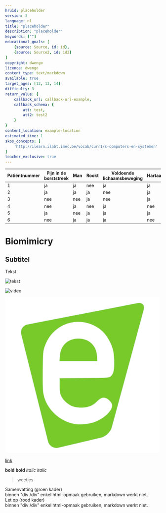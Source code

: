 ```yaml
---
hruid: placeholder
version: 3
language: nl
title: "placeholder"
description: "placeholder"
keywords: [""]
educational_goals: [
    {source: Source, id: id}, 
    {source: Source2, id: id2}
]
copyright: dwengo
licence: dwengo
content_type: text/markdown
available: true
target_ages: [12, 13, 14]
difficulty: 3
return_value: {
    callback_url: callback-url-example,
    callback_schema: {
        att: test,
        att2: test2
    }
}
content_location: example-location
estimated_time: 1
skos_concepts: [
    'http://ilearn.ilabt.imec.be/vocab/curr1/s-computers-en-systemen'
]
teacher_exclusive: true
---
```



| Patiëntnummer | Pijn in de borststreek | Man | Rookt | Voldoende lichaamsbeweging | Hartaanval |
|---------------|------------------------|-----|-------|----------------------------|------------|
| 1             | ja                     | ja  | nee   | ja                         | ja         |
| 2             | ja                     | ja  | ja    | nee                        | ja         |
| 3             | nee                    | nee | ja    | nee                        | ja         |
| 4             | nee                    | ja  | nee   | ja                         | nee        |
| 5             | ja                     | nee | ja    | ja                         | ja         |
| 6             | nee                    | ja  | ja    | ja                         | nee        |

# Biomimicry

## Subtitel

Tekst

![tekst](link)

![](@youtube/https://www.youtube.com/embed/EsYs4k41U6w "video")

![](embed/dwengo.png "afbeelding")

[link](embed/dwenguino_elektrischschema.pdf "pdf")

**bold** __bold__
*italic* _italic_

> weetjes

<div class="alert alert-box alert-success">
Samenvatting (groen kader)<br>
binnen "div /div" enkel html-opmaak gebruiken, markdown werkt niet. 
</div>

<div class="alert alert-box alert-danger">
Let op (rood kader)<br>
binnen "div /div" enkel html-opmaak gebruiken, markdown werkt niet. 
</div>
